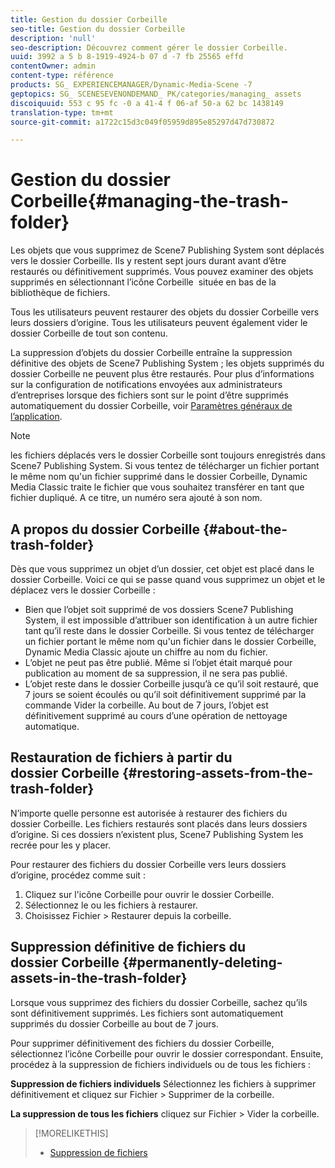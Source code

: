 ```yaml
---
title: Gestion du dossier Corbeille
seo-title: Gestion du dossier Corbeille
description: 'null'
seo-description: Découvrez comment gérer le dossier Corbeille.
uuid: 3992 a 5 b 8-1919-4924-b 07 d -7 fb 25565 effd
contentOwner: admin
content-type: référence
products: SG_ EXPERIENCEMANAGER/Dynamic-Media-Scene -7
geptopics: SG_ SCENESEVENONDEMAND_ PK/categories/managing_ assets
discoiquuid: 553 c 95 fc -0 a 41-4 f 06-af 50-a 62 bc 1438149
translation-type: tm+mt
source-git-commit: a1722c15d3c049f05959d895e85297d47d730872

---
```



# Gestion du dossier Corbeille{#managing-the-trash-folder}

Les objets que vous supprimez de Scene7 Publishing System sont déplacés vers le dossier Corbeille. Ils y restent sept jours durant avant d’être restaurés ou définitivement supprimés. Vous pouvez examiner des objets supprimés en sélectionnant l’icône Corbeille  située en bas de la bibliothèque de fichiers.

Tous les utilisateurs peuvent restaurer des objets du dossier Corbeille vers leurs dossiers d’origine. Tous les utilisateurs peuvent également vider le dossier Corbeille de tout son contenu.

La suppression d’objets du dossier Corbeille entraîne la suppression définitive des objets de Scene7 Publishing System ; les objets supprimés du dossier Corbeille ne peuvent plus être restaurés. Pour plus d’informations sur la configuration de notifications envoyées aux administrateurs d’entreprises lorsque des fichiers sont sur le point d’être supprimés automatiquement du dossier Corbeille, voir [Paramètres généraux de l’application](application-setup.md#general_settings).

>[!NOTE]
>
>les fichiers déplacés vers le dossier Corbeille sont toujours enregistrés dans Scene7 Publishing System. Si vous tentez de télécharger un fichier portant le même nom qu'un fichier supprimé dans le dossier Corbeille, Dynamic Media Classic traite le fichier que vous souhaitez transférer en tant que fichier dupliqué. A ce titre, un numéro sera ajouté à son nom.

## A propos du dossier Corbeille {#about-the-trash-folder}

Dès que vous supprimez un objet d’un dossier, cet objet est placé dans le dossier Corbeille. Voici ce qui se passe quand vous supprimez un objet et le déplacez vers le dossier Corbeille :

* Bien que l’objet soit supprimé de vos dossiers Scene7 Publishing System, il est impossible d’attribuer son identification à un autre fichier tant qu’il reste dans le dossier Corbeille. Si vous tentez de télécharger un fichier portant le même nom qu'un fichier dans le dossier Corbeille, Dynamic Media Classic ajoute un chiffre au nom du fichier.
* L’objet ne peut pas être publié. Même si l’objet était marqué pour publication au moment de sa suppression, il ne sera pas publié.
* L’objet reste dans le dossier Corbeille jusqu’à ce qu’il soit restauré, que 7 jours se soient écoulés ou qu’il soit définitivement supprimé par la commande Vider la corbeille. Au bout de 7 jours, l’objet est définitivement supprimé au cours d’une opération de nettoyage automatique.

## Restauration de fichiers à partir du dossier Corbeille {#restoring-assets-from-the-trash-folder}

N’importe quelle personne est autorisée à restaurer des fichiers du dossier Corbeille. Les fichiers restaurés sont placés dans leurs dossiers d’origine. Si ces dossiers n’existent plus, Scene7 Publishing System les recrée pour les y placer.

Pour restaurer des fichiers du dossier Corbeille vers leurs dossiers d’origine, procédez comme suit :

1. Cliquez sur l'icône Corbeille pour ouvrir le dossier Corbeille.
1. Sélectionnez le ou les fichiers à restaurer.
1. Choisissez Fichier &gt; Restaurer depuis la corbeille.

## Suppression définitive de fichiers du dossier Corbeille {#permanently-deleting-assets-in-the-trash-folder}

Lorsque vous supprimez des fichiers du dossier Corbeille, sachez qu’ils sont définitivement supprimés. Les fichiers sont automatiquement supprimés du dossier Corbeille au bout de 7 jours.

Pour supprimer définitivement des fichiers du dossier Corbeille, sélectionnez l’icône Corbeille  pour ouvrir le dossier correspondant. Ensuite, procédez à la suppression de fichiers individuels ou de tous les fichiers :

**Suppression de fichiers individuels** Sélectionnez les fichiers à supprimer définitivement et cliquez sur Fichier &gt; Supprimer de la corbeille.

**La suppression de tous les fichiers** cliquez sur Fichier &gt; Vider la corbeille.

>[!MORELIKETHIS]
>
>* [Suppression de fichiers](moving-renaming-deleting-assets.md#delete_assets)

